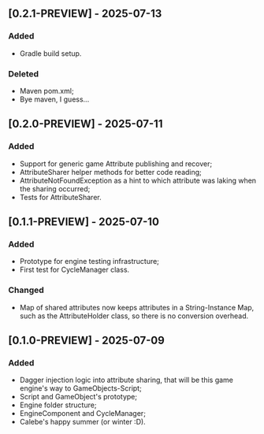 ## [0.2.1-PREVIEW] - 2025-07-13

### Added

- Gradle build setup.

### Deleted

- Maven pom.xml;
- Bye maven, I guess...

## [0.2.0-PREVIEW] - 2025-07-11

### Added

- Support for generic game Attribute<T> publishing and recover;
- AttributeSharer helper methods for better code reading;
- AttributeNotFoundException as a hint to which attribute was laking when the sharing occurred;
- Tests for AttributeSharer.

## [0.1.1-PREVIEW] - 2025-07-10

### Added

- Prototype for engine testing infrastructure;
- First test for CycleManager class.

### Changed

- Map of shared attributes now keeps attributes in a String-Instance Map, such as the AttributeHolder class, so there is no conversion overhead.

## [0.1.0-PREVIEW] - 2025-07-09

### Added

- Dagger injection logic into attribute sharing, that will be this game engine's way to GameObjects-Script;
- Script and GameObject's prototype;
- Engine folder structure;
- EngineComponent and CycleManager;
- Calebe's happy summer (or winter :D).